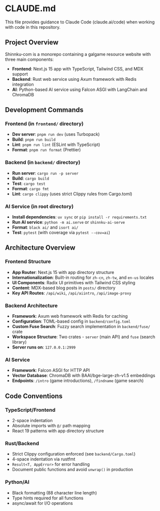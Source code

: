 # CLAUDE.md

This file provides guidance to Claude Code (claude.ai/code) when working with code in this repository.

## Project Overview

Shinnku-com is a monorepo containing a galgame resource website with three main components:

- **Frontend**: Next.js 15 app with TypeScript, Tailwind CSS, and MDX support
- **Backend**: Rust web service using Axum framework with Redis integration
- **AI**: Python-based AI service using Falcon ASGI with LangChain and ChromaDB

## Development Commands

### Frontend (in `frontend/` directory)

- **Dev server**: `pnpm run dev` (uses Turbopack)
- **Build**: `pnpm run build`
- **Lint**: `pnpm run lint` (ESLint with TypeScript)
- **Format**: `pnpm run format` (Prettier)

### Backend (in `backend/` directory)

- **Run server**: `cargo run -p server`
- **Build**: `cargo build`
- **Test**: `cargo test`
- **Format**: `cargo fmt`
- **Lint**: `cargo clippy` (uses strict Clippy rules from Cargo.toml)

### AI Service (in root directory)

- **Install dependencies**: `uv sync` or `pip install -r requirements.txt`
- **Run AI service**: `python -m ai.serve` or `shinnku-ai-serve`
- **Format**: `black ai/` and `isort ai/`
- **Test**: `pytest` (with coverage via `pytest --cov=ai`)

## Architecture Overview

### Frontend Structure

- **App Router**: Next.js 15 with app directory structure
- **Internationalization**: Built-in routing for `zh-cn`, `zh-tw`, and `en-us` locales
- **UI Components**: Radix UI primitives with Tailwind CSS styling
- **Content**: MDX-based blog posts in `posts/` directory
- **Key API Routes**: `/api/wiki`, `/api/aiintro`, `/api/image-proxy`

### Backend Architecture

- **Framework**: Axum web framework with Redis for caching
- **Configuration**: TOML-based config in `backend/config.toml`
- **Custom Fuse Search**: Fuzzy search implementation in `backend/fuse/` crate
- **Workspace Structure**: Two crates - `server` (main API) and `fuse` (search library)
- **Server runs on**: `127.0.0.1:2999`

### AI Service

- **Framework**: Falcon ASGI for HTTP API
- **Vector Database**: ChromaDB with BAAI/bge-large-zh-v1.5 embeddings
- **Endpoints**: `/intro` (game introductions), `/findname` (game search)

## Code Conventions

### TypeScript/Frontend

- 2-space indentation
- Absolute imports with `@/` path mapping
- React 19 patterns with app directory structure

### Rust/Backend

- Strict Clippy configuration enforced (see `backend/Cargo.toml`)
- 4-space indentation via rustfmt
- `Result<T, AppError>` for error handling
- Document public functions and avoid `unwrap()` in production

### Python/AI

- Black formatting (88 character line length)
- Type hints required for all functions
- async/await for I/O operations
